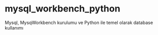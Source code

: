 # mysql_workbench_python
Mysql, MysqWorkbench kurulumu ve Python ile temel olarak database kullanımı
